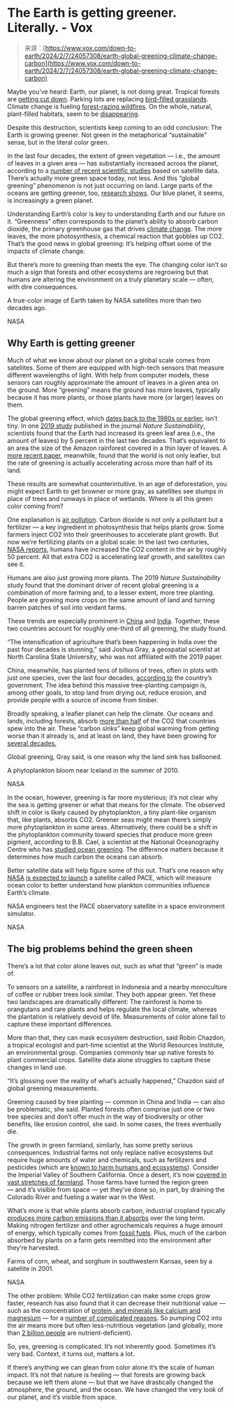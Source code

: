 <!--yml
category: 未分类
date: 2024-05-29 13:20:48
-->

# The Earth is getting greener. Literally. - Vox

> 来源：[https://www.vox.com/down-to-earth/2024/2/7/24057308/earth-global-greening-climate-change-carbon](https://www.vox.com/down-to-earth/2024/2/7/24057308/earth-global-greening-climate-change-carbon)

Maybe you’ve heard: Earth, our planet, is not doing great. Tropical forests are [getting cut down](/down-to-earth/2022/10/12/23399105/biodiversity-loss-wwf-living-planet-index). Parking lots are replacing [bird-filled grasslands](/down-to-earth/22662490/grasslands-better-than-lawns-yard#:~:text=Covering%20about%2040%20percent%20of,in%20smoke%20during%20a%20wildfire.). Climate change is fueling [forest-razing wildfires](/climate/2023/6/8/23753980/canada-fires-smoke-climate-change-air-quality). On the whole, natural, plant-filled habitats, seem to be [disappearing](/climate/23868423/florida-coral-reef-bleaching-heat-wave-climate-change).

Despite this destruction, scientists keep coming to an odd conclusion: The Earth is growing greener. Not green in the metaphorical “sustainable” sense, but in the literal color green.

In the last four decades, the extent of green vegetation — i.e., the amount of leaves in a given area — has substantially increased across the planet, according to a [number of recent scientific studies](https://www.sciencedirect.com/science/article/pii/S2351989423004262?dgcid=raven_sd_aip_email) based on satellite data. There’s actually more green space today, not less. And this “global greening” phenomenon is not just occurring on land. Large parts of the oceans are getting greener, too, [research shows](https://www.nature.com/articles/s41586-023-06321-z). Our blue planet, it seems, is increasingly a green planet.

Understanding Earth’s color is key to understanding Earth and our future on it. “Greenness” often corresponds to the planet’s ability to absorb carbon dioxide, the primary greenhouse gas that drives [climate change](/climate). The more leaves, the more photosynthesis, a chemical reaction that gobbles up CO2\. That’s the good news in global greening: It’s helping offset some of the impacts of climate change.

But there’s more to greening than meets the eye. The changing color isn’t so much a sign that forests and other ecosystems are regrowing but that humans are altering the environment on a truly planetary scale — often, with dire consequences.

A true-color image of Earth taken by NASA satellites more than two decades ago.

NASA

## Why Earth is getting greener

Much of what we know about our planet on a global scale comes from satellites. Some of them are equipped with high-tech sensors that measure different wavelengths of light. With help from computer models, these sensors can roughly approximate the amount of leaves in a given area on the ground. More “greening” means the ground has more leaves, typically because it has more plants, or those plants have more (or larger) leaves on them.

The global greening effect, which [dates back to the 1980s or earlier](https://www.nature.com/articles/nclimate3004), isn’t tiny. In one [2019 study](https://www.nature.com/articles/s41893-019-0220-7) published in the journal *Nature Sustainability*, scientists found that the Earth had increased its green leaf area (i.e., the amount of leaves) by 5 percent in the last two decades. That’s equivalent to an area the size of the Amazon rainforest covered in a thin layer of leaves. A [more recent paper](https://www.sciencedirect.com/science/article/pii/S2351989423004262?dgcid=raven_sd_aip_email), meanwhile, found that the world is not only leafier, but the rate of greening is actually accelerating across more than half of its land.

These results are somewhat counterintuitive. In an age of deforestation, you might expect Earth to get browner or more gray, as satellites see stumps in place of trees and runways in place of wetlands. Where is all this green color coming from?

One explanation is [air pollution](/air-quality). Carbon dioxide is not only a pollutant but a fertilizer — a key ingredient in photosynthesis that helps plants grow. Some farmers inject CO2 into their greenhouses to accelerate plant growth. But now we’re fertilizing plants on a global scale: In the last two centuries, [NASA reports](https://climate.nasa.gov/vital-signs/carbon-dioxide/), humans have increased the CO2 content in the air by roughly 50 percent. All that extra CO2 is accelerating leaf growth, and satellites can see it.

Humans are also just growing more plants. The 2019 *Nature Sustainability* study found that the dominant driver of recent global greening is a combination of more farming and, to a lesser extent, more tree planting. People are growing more crops on the same amount of land and turning barren patches of soil into verdant farms.

These trends are especially prominent in [China](/china) and [India](/india). Together, these two countries account for roughly one-third of all greening, the study found.

“The intensification of agriculture that’s been happening in India over the past four decades is stunning,” said Joshua Gray, a geospatial scientist at North Carolina State University, who was not affiliated with the 2019 paper.

China, meanwhile, has planted tens of billions of trees, often in plots with just one species, over the last four decades, [according to](http://english.scio.gov.cn/chinavoices/2023-04/06/content_85213960.htm#:~:text=From%201982%20to%202021%2C%20Chinese,trees%20across%20the%20vast%20country.) the country’s government. The idea behind this massive tree-planting campaign is, among other goals, to stop land from drying out, reduce erosion, and provide people with a source of income from timber.

Broadly speaking, a leafier planet can help the climate. Our oceans and lands, including forests, absorb [more than half](https://climate.nasa.gov/faq/55/how-might-earths-atmosphere-land-and-ocean-systems-respond-to-changes-in-carbon-dioxide-over-time/) of the CO2 that countries spew into the air. These “carbon sinks” keep global warming from getting worse than it already is, and at least on land, they have been growing for [several decades.](https://climate.mit.edu/ask-mit/how-much-human-produced-carbon-dioxide-taken-faster-plant-growth-around-world)

Global greening, Gray said, is one reason why the land sink has ballooned.

A phytoplankton bloom near Iceland in the summer of 2010.

NASA

In the ocean, however, greening is far more mysterious; it’s not clear why the sea is getting greener or what that means for the climate. The observed shift in color is likely caused by phytoplankton, a tiny plant-like organism that, like plants, absorbs CO2\. Greener seas might mean there’s simply more phytoplankton in some areas. Alternatively, there could be a shift in the phytoplankton community toward species that produce more green pigment, according to B.B. Cael, a scientist at the National Oceanography Centre who has [studied ocean greening](https://www.nature.com/articles/s41586-023-06321-z). The difference matters because it determines how much carbon the oceans can absorb.

Better satellite data will help figure some of this out. That’s one reason why [NASA](/space) [is expected to launch](https://pace.gsfc.nasa.gov/) a satellite called PACE, which will measure ocean color to better understand how plankton communities influence Earth’s climate.

NASA engineers test the PACE observatory satellite in a space environment simulator.

NASA

## The big problems behind the green sheen

There’s a lot that color alone leaves out, such as what that “green” is made of.

To sensors on a satellite, a rainforest in Indonesia and a nearby monoculture of coffee or rubber trees look similar. They both appear green. Yet these two landscapes are dramatically different: The rainforest is home to orangutans and rare plants and helps regulate the local climate, whereas the plantation is relatively devoid of life. Measurements of color alone fail to capture these important differences.

More than that, they can mask ecosystem destruction, said Robin Chazdon, a tropical ecologist and part-time scientist at the World Resources Institute, an environmental group. Companies commonly tear up native forests to plant commercial crops. Satellite data alone struggles to capture these changes in land use.

“It’s glossing over the reality of what’s actually happened,” Chazdon said of global greening measurements.

Greening caused by tree planting — common in China and India — can also be problematic, she said. Planted forests often comprise just one or two tree species and don’t offer much in the way of biodiversity or other benefits, like erosion control, she said. In some cases, the trees eventually die.

The growth in green farmland, similarly, has some pretty serious consequences. Industrial farms not only replace native ecosystems but require huge amounts of water and chemicals, such as fertilizers and pesticides (which are [known to harm humans and ecosystems](https://www.annualreviews.org/doi/full/10.1146/annurev-environ-120920-111015)). Consider the Imperial Valley of Southern California. Once a desert, it’s now [covered in vast stretches of farmland](/the-highlight/23648116/colorado-river-lake-mead-agriculture-leafy-greens). Those farms have turned the region green — and it’s visible from space — yet they’ve done so, in part, by draining the Colorado River and fueling a water war in the West.

What’s more is that while plants absorb carbon, industrial cropland typically [produces more carbon emissions than it absorbs](https://iopscience.iop.org/article/10.1088/1748-9326/acd5e8) over the long term. Making nitrogen fertilizer and other agrochemicals requires a huge amount of energy, which typically comes from [fossil fuels](/fossil-fuels). Plus, much of the carbon absorbed by plants on a farm gets reemitted into the environment after they’re harvested.

Farms of corn, wheat, and sorghum in southwestern Kansas, seen by a satellite in 2001.

NASA

The other problem: While CO2 fertilization can make some crops grow faster, research has also found that it can decrease their nutritional value — such as the concentration of [protein, and minerals like calcium and magnesium](https://lamont.columbia.edu/news/how-climate-change-will-affect-plants) — for a [number of complicated reasons](https://www.the-scientist.com/news-opinion/as-carbon-dioxide-goes-up-plants-nutrient-content-declines-70720). So pumping CO2 into the air means more but often less-nutritious vegetation (and globally, more than [2 billion people](https://www.who.int/publications/m/item/WHO-WFP-UNICEF-statement-micronutrients-deficiencies-emergency) are nutrient-deficient).

So, yes, greening is complicated. It’s not inherently good. Sometimes it’s very bad. Context, it turns out, matters a lot.

If there’s anything we can glean from color alone it’s the scale of human impact. It’s not that nature is healing — that forests are growing back because we left them alone — but that we have drastically changed the atmosphere, the ground, and the ocean. We have changed the very look of our planet, and it’s visible from space.